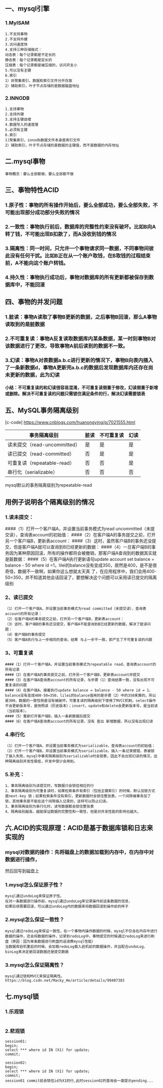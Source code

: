 ## 一、mysql引擎
### 1.MyISAM
```
1.不支持事物
2.不支持外健
3.访问速度快
4.支持三种存储格式：
动态表：每个记录都是不定长的
静态表：每个记录都是定长的
压缩表：每个记录都是被压缩的，访问开支小
5.可以没有主键
6.索引
1）非聚集索引，数据和索引文件分开存放
2）辅助索引，叶子节点存储的是数据磁盘地址

```
### 2.INNODB
```
1.支持事物
2.支持外键
3.支持主键自增
4.数据写入的速度慢
5.必须有主键
6.索引
1)聚集索引，innodb数据文件本身是索引文件
2）辅助索引，叶子节点存储的是数据的主键值，而不是数据的内存地址
```
## 二.mysql事物
```
事物概念：要么全部都做，要么全部都不做
```

## 三、事物特性ACID
### 1.原子性：事物的所有操作开始后，要么全部成功，要么全部失败，不可能出现部分成功部分失败的情况
### 2.一致性：事物执行前后，数据库的完整性约束没有破坏。比如B向A转了钱，不可能出现B扣款了，而A没收到钱的情况
### 3.隔离性：同一时间，只允许一个事物请求同一数据，不同事物间彼此没有任何干扰。比如B正在从一个账户取钱，在B取钱的过程结束前，A不能向这个账户转钱。
### 4.持久性：事物执行成功后，事物对数据库的所有更新都被保存到数据库中，不能回滚

## 四、事物的并发问题
### 1.脏读：事物A读取了事物B更新的数据，之后事物B回滚，那么A事物读取到的是脏数据
### 2.不可重复读：事物A反复读取数据库内某条数据，某一时刻事物B对该数据进行了更改，导致事物A前后读到的数据不一致。
### 3.幻读：事物A对表数据a.b.c进行更新的情况下，事物B向表内插入了一条新数据d，事物A更新完a.b.c的数据后发现数据库内还存在尚未更新的数据，此为幻读
#### 小结：不可重复读的和幻读很容易混淆，不可重复读侧重于修改，幻读侧重于新增或删除。解决不可重复读的问题只需锁住满足条件的行，解决幻读需要锁表


## 五、MySQL事务隔离级别
[c-code] https://www.cnblogs.com/huanongying/p/7021555.html

|事务隔离级别|脏读|不可重复读|	幻读|
|------|-----|-----|-----|
|读未提交（read-uncommitted）|	是|	是|	是|
|读已提交（read-committed）|	否	|是	|是|
|可重复读（repeatable-read）	|否|	否|	是|
|串行化（serializable）|	否	|否	|否|

mysql默认的事务隔离级别为repeatable-read

## 用例子说明各个隔离级别的情况
### 1.读未提交：
####（1）打开一个客户端A，并设置当前事务模式为read uncommitted（未提交读），查询表account的初始值：
####（2）在客户端A的事务提交之前，打开另一个客户端B，更新表account：
####（3）这时，虽然客户端B的事务还没提交，但是客户端A就可以查询到B已经更新的数据：
####（4）一旦客户端B的事务因为某种原因回滚，所有的操作都将会被撤销，那客户端A查询到的数据其实就是脏数据：
####（5）在客户端A执行更新语句update account set balance = balance - 50 where id =1，lilei的balance没有变成350，居然是400，是不是很奇怪，数据不一致啊，如果你这么想就太天真 了，在应用程序中，我们会用400-50=350，并不知道其他会话回滚了，要想解决这个问题可以采用读已提交的隔离级别
 
### 2、读已提交
```
（1）打开一个客户端A，并设置当前事务模式为read committed（未提交读），查询表account的所有记录：
（2）在客户端A的事务提交之前，打开另一个客户端B，更新表account：
（3）这时，客户端B的事务还没提交，客户端A不能查询到B已经更新的数据，解决了脏读问题：
（4）客户端B的事务提交
（5）客户端A执行与上一步相同的查询，结果 与上一步不一致，即产生了不可重复读的问题
```
### 3、可重复读 
```
####（1）打开一个客户端A，并设置当前事务模式为repeatable read，查询表account的所有记录
####（2）在客户端A的事务提交之前，打开另一个客户端B，更新表account并提交
####（3）在客户端A查询表account的所有记录，与步骤（1）查询结果一致，没有出现不可重复读的问题
####（4）在客户端A，接着执行update balance = balance - 50 where id = 1，balance没有变成400-50=350，lilei的balance值用的是步骤（2）中的350来算的，所以是300，数据的一致性倒是没有被破坏。可重复读的隔离级别下使用了MVCC机制，select操作不会更新版本号，是快照读（历史版本）；insert、update和delete会更新版本号，是当前读（当前版本）。
####（5）重新打开客户端B，插入一条新数据后提交
####（6）在客户端A查询表account的所有记录，没有 查出 新增数据，所以没有出现幻读
```
### 4.串行化
```
（1）打开一个客户端A，并设置当前事务模式为serializable，查询表account的初始值：
（2）打开一个客户端B，并设置当前事务模式为serializable，插入一条记录报错，表被锁了插入失败，mysql中事务隔离级别为serializable时会锁表，因此不会出现幻读的情况，这种隔离级别并发性极低，开发中很少会用到。
```
### 5.补充：
```
1、事务隔离级别为读提交时，写数据只会锁住相应的行
2、事务隔离级别为可重复读时，如果检索条件有索引（包括主键索引）的时候，默认加锁方式是next-key 锁；如果检索条件没有索引，更新数据时会锁住整张表。一个间隙被事务加了锁，其他事务是不能在这个间隙插入记录的，这样可以防止幻读。
3、事务隔离级别为串行化时，读写数据都会锁住整张表
4、隔离级别越高，越能保证数据的完整性和一致性，但是对并发性能的影响也越大。
```
## 六.ACID的实现原理：ACID是基于数据库锁和日志来实现的
### mysql对数据的操作：先将磁盘上的数据加载到内存中，在内存中对数据进行操作，
然后回写到磁盘上
### 1.mysql怎么保证原子性？
```
mysql通过undoLog来保证原子性。
在对一条数据进行操作前，mysql通过undoLog来记录操作前这条数据的信息，
如果后续需要回滚，可以通过undoLog内的数据来将数据回滚到操作前的样子
```
### 2.mysql怎么保证一致性？
```
mysql通过redoLog来保证一致性，在一个事物内操作数据的时候，mysql不仅会在内存中进行数据的操作，还会将数据的操作，记录到redoLog中，事物提交的时候通过redoLog来进行刷盘（原因：因为单条数据进行刷盘的话浪费mysql性能）
当数据库宕机重启的时候，会加载redoLog载入宕机前的数据操作，并且配合undoLog、binLog来决定是回滚数据还是提交数据
```
### 3.mysql怎么保证隔离性？
```
mysql通过锁和MVCC来保证隔离性。
https://blog.csdn.net/Macky_He/article/details/99407383
```

## 七.mysql锁
### 1.乐观锁
```
```

### 2.悲观锁
```
session01:
begin;
select *** where id IN (X1) for update;
commit;

session02:
begin;
select *** where id IN (X1) for update;
commit;
session01 commit前会锁住id为X1的行,此时session02的查询会一直提示pending...

```
